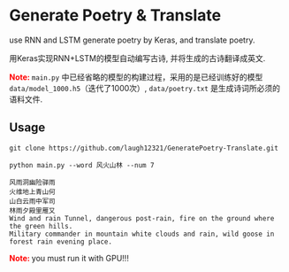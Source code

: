 # Generate Poetry & Translate
use RNN and LSTM generate poetry by Keras, and translate poetry.

用Keras实现RNN+LSTM的模型自动编写古诗, 并将生成的古诗翻译成英文.

<b><font color='red'>Note: </font></b>  `main.py` 中已经省略的模型的构建过程，采用的是已经训练好的模型 `data/model_1000.h5`（迭代了1000次）, `data/poetry.txt` 是生成诗词所必须的语料文件.

## Usage

```
git clone https://github.com/laugh12321/GeneratePoetry-Translate.git

python main.py --word 风火山林 --num 7

风雨洞幽险驿雨
火维地上青山何
山白云雨中军司
林雨夕殿里雁又
Wind and rain Tunnel, dangerous post-rain, fire on the ground where the green hills.
Military commander in mountain white clouds and rain, wild goose in forest rain evening place.
```

<b><font color='red'>Note: </font></b> you must run it with GPU!!!